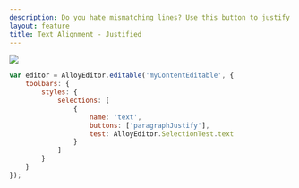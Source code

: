 ```yaml
---
description: Do you hate mismatching lines? Use this button to justify your text content!
layout: feature
title: Text Alignment - Justified
---
```

<div class="thumbnail">
  <img class="img img-polaroid" src="/images/features/button-paragraphalignjustify.gif"/>
</div>

```javascript
var editor = AlloyEditor.editable('myContentEditable', {
	toolbars: {
		styles: {
			selections: [
				{
					name: 'text',
					buttons: ['paragraphJustify'],
					test: AlloyEditor.SelectionTest.text
				}
			]
		}
	}
});
```